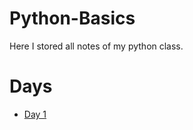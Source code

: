 # Python-Basics
Here I stored all notes of my python class.

# Days
- [Day 1](https://github.com/Hirusha-H/Python-Basics/tree/main/Day-1)
